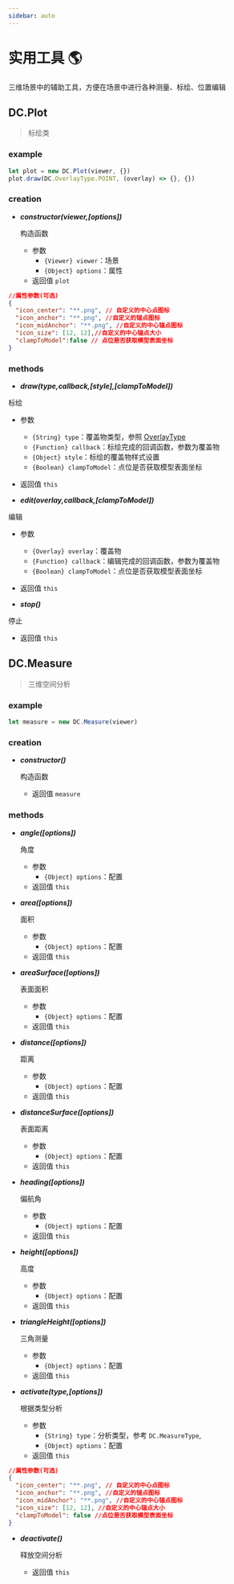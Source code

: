 ```yaml
---
sidebar: auto
---
```


# 实用工具 🌎

三维场景中的辅助工具，方便在场景中进行各种测量、标绘、位置编辑

## DC.Plot

> 标绘类

### example

```js
let plot = new DC.Plot(viewer, {})
plot.draw(DC.OverlayType.POINT, (overlay) => {}, {})
```

### creation

- **_constructor(viewer,[options])_**

  构造函数

  - 参数
    - `{Viewer} viewer`：场景
    - `{Object} options`：属性
  - 返回值 `plot`

```json
//属性参数(可选)
{
  "icon_center": "**.png", // 自定义的中心点图标
  "icon_anchor": "**.png", //自定义的锚点图标
  "icon_midAnchor": "**.png", //自定义的中心锚点图标
  "icon_size": [12, 12],//自定义的中心锚点大小
  "clampToModel":false // 点位是否获取模型表面坐标
}
```

### methods

- **_draw(type,callback,[style],[clampToModel])_**

标绘

- 参数
  - `{String} type`：覆盖物类型，参照 [OverlayType](../base/#overlaytype)
  - `{Function} callback`：标绘完成的回调函数，参数为覆盖物
  - `{Object} style`：标绘的覆盖物样式设置
  - `{Boolean} clampToModel`：点位是否获取模型表面坐标
- 返回值 `this`

- **_edit(overlay,callback,[clampToModel])_**

编辑

- 参数
  - `{Overlay} overlay`：覆盖物
  - `{Function} callback`：编辑完成的回调函数，参数为覆盖物
  - `{Boolean} clampToModel`：点位是否获取模型表面坐标
- 返回值 `this`

- **_stop()_**

停止

- 返回值 `this`

## DC.Measure

> 三维空间分析

### example

```js
let measure = new DC.Measure(viewer)
```

### creation

- **_constructor()_**

  构造函数

  - 返回值 `measure`

### methods

- **_angle([options])_**

  角度

  - 参数
    - `{Object} options`：配置
  - 返回值 `this`

- **_area([options])_**

  面积

  - 参数
    - `{Object} options`：配置
  - 返回值 `this`

- **_areaSurface([options])_**

  表面面积

  - 参数
    - `{Object} options`：配置
  - 返回值 `this`

- **_distance([options])_**

  距离

  - 参数
    - `{Object} options`：配置
  - 返回值 `this`

- **_distanceSurface([options])_**

  表面距离

  - 参数
    - `{Object} options`：配置
  - 返回值 `this`

- **_heading([options])_**

  偏航角

  - 参数
    - `{Object} options`：配置
  - 返回值 `this`

- **_height([options])_**

  高度

  - 参数
    - `{Object} options`：配置
  - 返回值 `this`

- **_triangleHeight([options])_**

  三角测量

  - 参数
    - `{Object} options`：配置
  - 返回值 `this`

- **_activate(type,[options])_**

  根据类型分析

  - 参数
    - `{String} type`：分析类型，参考 `DC.MeasureType`,
    - `{Object} options`：配置
  - 返回值 `this`

```json
//属性参数(可选)
{
  "icon_center": "**.png", // 自定义的中心点图标
  "icon_anchor": "**.png", //自定义的锚点图标
  "icon_midAnchor": "**.png", //自定义的中心锚点图标
  "icon_size": [12, 12], //自定义的中心锚点大小
  "clampToModel": false //点位是否获取模型表面坐标
}
```

- **_deactivate()_**

  释放空间分析

  - 返回值 `this`
